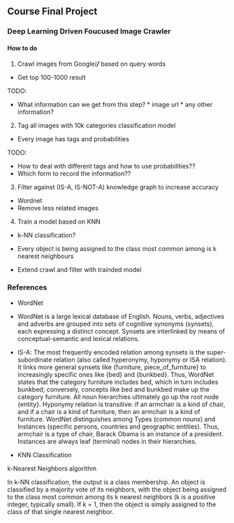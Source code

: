 ## Course Final Project

### Deep Learning Driven Foucused Image Crawler

#### How to do
  1. Crawl images from Google/***/*** based on query words

   * Get top 100-1000 result

   TODO:
   * What information can we get from this step?
    * image url
    * any other information?

  2. Tag all images with 10k categories classification model
   * Every image has tags and probabilities

   TODO:
   * How to deal with different tags and how to use probabilities??
   * Which form to record the information??

  3. Filter against (IS-A, IS-NOT-A) knowledge graph to increase accuracy
   * Wordnet
   * Remove less related images

  4. Train a model based on KNN
   * k-NN classification? 
   * Every object is being assigned to the class most common among is k nearest neighbours

  * Extend crawl and filter with trainded model

### References

 * WordNet

  * WordNet is a large lexical database of English. Nouns, verbs, adjectives and adverbs are grouped into sets of cognitive synonyms (synsets), each expressing a distinct concept. Synsets are interlinked by means of conceptual-semantic and lexical relations.

  * IS-A: The most frequently encoded relation among synsets is the super-subordinate relation (also called hyperonymy, hyponymy or ISA relation). It links more general synsets like {furniture, piece_of_furniture} to increasingly specific ones like {bed} and {bunkbed}. Thus, WordNet states that the category furniture includes bed, which in turn includes bunkbed; conversely, concepts like bed and bunkbed make up the category furniture. All noun hierarchies ultimately go up the root node {entity}. Hyponymy relation is transitive: if an armchair is a kind of chair, and if a chair is a kind of furniture, then an armchair is a kind of furniture. WordNet distinguishes among Types (common nouns) and Instances (specific persons, countries and geographic entities). Thus, armchair is a type of chair, Barack Obama is an instance of a president. Instances are always leaf (terminal) nodes in their hierarchies.

 * KNN Classification

  k-Nearest Neighbors algorithm

  In k-NN classification, the output is a class membership. An object is classified by a majority vote of its neighbors, with the object being assigned to the class most common among its k nearest neighbors (k is a positive integer, typically small). If k = 1, then the object is simply assigned to the class of that single nearest neighbor.
